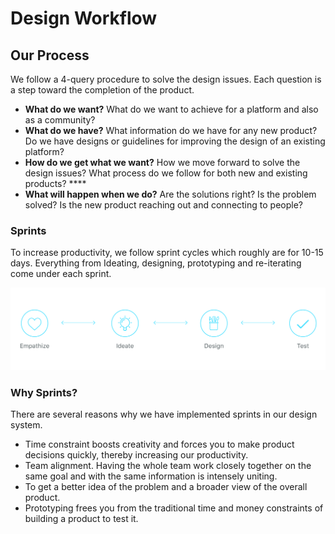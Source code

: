# Design Workflow

## Our Process

We follow a 4-query procedure to solve the design issues. Each question is a step toward the completion of the product.

* **What do we want?** What do we want to achieve for a platform and also as a community? 
* **What do we have?** What information do we have for any new product? Do we have designs or guidelines for improving the design of an existing platform? 
* **How do we get what we want?** How we move forward to solve the design issues? What process do we follow for both new and existing products? ****
* **What will happen when we do?** Are the solutions right? Is the problem solved? Is the new product reaching out and connecting to people?



### Sprints

To increase productivity, we follow sprint cycles which roughly are for 10-15 days. Everything from Ideating, designing, prototyping and re-iterating come under each sprint.

![](../.gitbook/assets/assets_-lsv46f7uzuvdedvews0_-ltflz2mqkow25nhe1al_-ltfm3no_hb7me2lxeku_artboard-1.jpg)

### Why Sprints?

There are several reasons why we have implemented sprints in our design system.

* Time constraint boosts creativity and forces you to make product decisions quickly, thereby increasing our productivity. 
* Team alignment. Having the whole team work closely together on the same goal and with the same information is intensely uniting. 
* To get a better idea of the problem and a broader view of the overall product. 
* Prototyping frees you from the traditional time and money constraints of building a product to test it.

